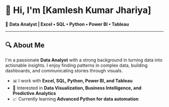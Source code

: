  # 👋 Hi, I'm [Kamlesh Kumar Jhariya]

🎯 **Data Analyst | Excel • SQL • Python • Power BI • Tableau**

---

## 🔍 About Me

I'm a passionate **Data Analyst** with a strong background in turning data into actionable insights. I enjoy finding patterns in complex data, building dashboards, and communicating stories through visuals.

- 📊 I work with **Excel, SQL, Python, Power BI, and Tableau**
- 🔎 Interested in **Data Visualization, Business Intelligence, and Predictive Analytics**
- 📈 Currently learning **Advanced Python for data automation**
